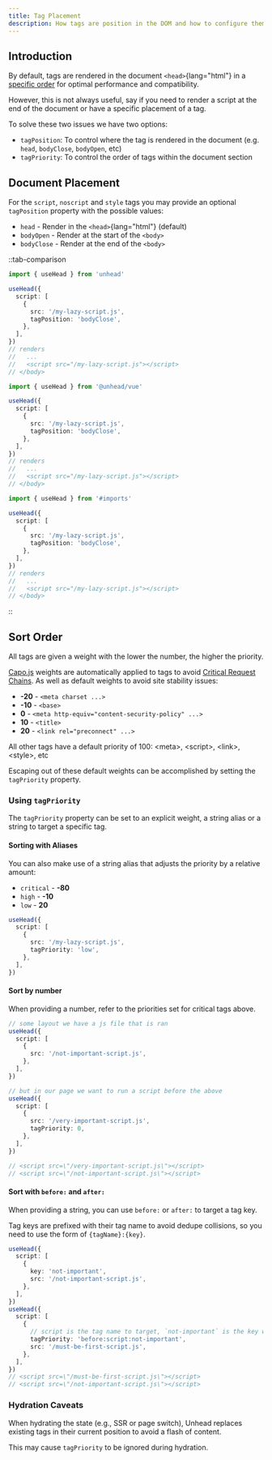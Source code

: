 ```yaml
---
title: Tag Placement
description: How tags are position in the DOM and how to configure them.
---
```


## Introduction

By default, tags are rendered in the document `<head>`{lang="html"} in a [specific order](#default-sorting) for optimal performance and compatibility.

However, this is not always useful, say if you need to render a script at the end of the document or have a specific
placement of a tag.

To solve these two issues we have two options:

- `tagPosition`: To control where the tag is rendered in the document (e.g. `head`, `bodyClose`, `bodyOpen`, etc)
- `tagPriority`: To control the order of tags within the document section

## Document Placement

For the `script`, `noscript` and `style` tags you may provide an optional `tagPosition` property with the possible values:

- `head` - Render in the `<head>`{lang="html"}  (default)
- `bodyOpen` - Render at the start of the `<body>`
- `bodyClose` - Render at the end of the `<body>`

::tab-comparison

```ts [TypeScript]
import { useHead } from 'unhead'

useHead({
  script: [
    {
      src: '/my-lazy-script.js',
      tagPosition: 'bodyClose',
    },
  ],
})
// renders
//   ...
//   <script src="/my-lazy-script.js"></script>
// </body>
```

```ts [Vue]
import { useHead } from '@unhead/vue'

useHead({
  script: [
    {
      src: '/my-lazy-script.js',
      tagPosition: 'bodyClose',
    },
  ],
})
// renders
//   ...
//   <script src="/my-lazy-script.js"></script>
// </body>
```

```ts [Nuxt]
import { useHead } from '#imports'

useHead({
  script: [
    {
      src: '/my-lazy-script.js',
      tagPosition: 'bodyClose',
    },
  ],
})
// renders
//   ...
//   <script src="/my-lazy-script.js"></script>
// </body>
```

::

## Sort Order

All tags are given a weight with the lower the number, the higher the priority.

[Capo.js](https://rviscomi.github.io/capo.js/) weights are automatically applied to tags to avoid [Critical Request Chains](https://web.dev/critical-request-chains/). As
well as default weights to avoid site stability issues:

- **-20** - `<meta charset ...>`
- **-10** - `<base>`
- **0** - `<meta http-equiv="content-security-policy" ...>`
- **10** - `<title>`
- **20** - `<link rel="preconnect" ...>`

All other tags have a default priority of 100: &lt;meta&gt;, &lt;script&gt;, &lt;link&gt;, &lt;style&gt;, etc

Escaping out of these default weights can be accomplished by setting the `tagPriority` property.

### Using `tagPriority`

The `tagPriority` property can be set to an explicit weight, a string alias or a string to target a specific tag.

#### Sorting with Aliases

You can also make use of a string alias that adjusts the priority by a relative amount:

- `critical` - **-80**
- `high` - **-10**
- `low` - **20**

```ts
useHead({
  script: [
    {
      src: '/my-lazy-script.js',
      tagPriority: 'low',
    },
  ],
})
```

#### Sort by number

When providing a number, refer to the priorities set for critical tags above.

```ts
// some layout we have a js file that is ran
useHead({
  script: [
    {
      src: '/not-important-script.js',
    },
  ],
})

// but in our page we want to run a script before the above
useHead({
  script: [
    {
      src: '/very-important-script.js',
      tagPriority: 0,
    },
  ],
})

// <script src=\"/very-important-script.js\"></script>
// <script src=\"/not-important-script.js\"></script>
```

#### Sort with `before:` and `after:`

When providing a string, you can use `before:` or `after:` to target a tag key.

Tag keys are prefixed with their tag name to avoid dedupe collisions, so you need to use the form of `{tagName}:{key}`.

```ts
useHead({
  script: [
    {
      key: 'not-important',
      src: '/not-important-script.js',
    },
  ],
})
useHead({
  script: [
    {
      // script is the tag name to target, `not-important` is the key we're targeting
      tagPriority: 'before:script:not-important',
      src: '/must-be-first-script.js',
    },
  ],
})
// <script src=\"/must-be-first-script.js\"></script>
// <script src=\"/not-important-script.js\"></script>
```

### Hydration Caveats

When hydrating the state (e.g., SSR or page switch), Unhead replaces existing tags in their current position to avoid a flash of content.

This may cause `tagPriority` to be ignored during hydration.
